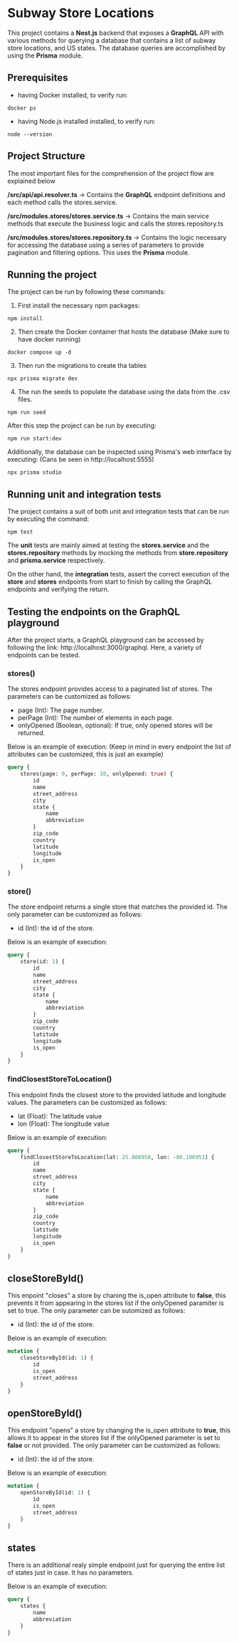 # Subway Store Locations

This project contains a **Nest.js** backend that exposes a **GraphQL** API with various methods for querying a database that contains a list of subway store locations, and US states. The database queries are accomplished by using the **Prisma** module.

## Prerequisites

-   having Docker installed, to verify run:

```
docker ps
```

-   having Node.js installed installed, to verify run:

```
node --version
```

## Project Structure

The most important files for the comprehension of the project flow are explained below

**/src/api/api.resolver.ts**
-> Contains the **GraphQL** endpoint definitions and each method calls the stores.service.

**/src/modules.stores/stores.service.ts**
-> Contains the main service methods that execute the business logic and calls the stores.repository.ts

**/src/modules.stores/stores.repository.ts**
-> Contains the logic necessary for accessing the database using a series of parameters to provide pagination and filtering options. This uses the **Prisma** module.

## Running the project

The project can be run by following these commands:

1. First install the necessary npm packages:

```
npm install
```

2. Then create the Docker container that hosts the database (Make sure to have docker running)

```
docker compose up -d
```

3. Then run the migrations to create tha tables

```
npx prisma migrate dev
```

4. The run the seeds to populate the database using the data from the .csv files.

```
npm run seed
```

After this step the project can be run by executing:

```
npm run start:dev
```

Additionally, the database can be inspected using Prisma's web interface by executing: (Cans be seen in http://localhost:5555)

```
npx prisma studio
```

## Running unit and integration tests

The project contains a suit of both unit and integration tests that can be run by executing the command:

```
npm test
```

The **unit** tests are mainly aimed at testing the **stores.service** and the **stores.repository** methods by mocking the methods from **store.repository** and **prisma.service** respectively.

On the other hand, the **integration** tests, assert the correct execution of the **store** and **stores** endpoints from start to finish by calling the GraphQL endpoints and verifying the return.

## Testing the endpoints on the GraphQL playground

After the project starts, a GraphQL playground can be accessed by following the link: http://localhost:3000/graphql. Here, a variety of endpoints can be tested.

### stores()

The stores endpoint provides access to a paginated list of stores. The parameters can be customized as follows:

-   page (Int): The page number.
-   perPage (Int): The number of elements in each page.
-   onlyOpened (Boolean, optional): If true, only opened stores will be returned.

Below is an example of execution:
(Keep in mind in every endpoint the list of attributes can be customized, this is just an example)

```graphql
query {
	stores(page: 0, perPage: 10, onlyOpened: true) {
		id
		name
		street_address
		city
		state {
			name
			abbreviation
		}
		zip_code
		country
		latitude
		longitude
		is_open
	}
}
```

### store()

The store endpoint returns a single store that matches the provided id. The only parameter can be customized as follows:

-   id (Int): the id of the store.

Below is an example of execution:

```graphql
query {
	store(id: 1) {
		id
		name
		street_address
		city
		state {
			name
			abbreviation
		}
		zip_code
		country
		latitude
		longitude
		is_open
	}
}
```

### findClosestStoreToLocation()

This endpoint finds the closest store to the provided latitude and longitude values. The parameters can be customized as follows:

-   lat (Float): The latitude value
-   lon (Float): The longitude value

Below is an example of execution:

```graphql
query {
	findClosestStoreToLocation(lat: 25.808958, lon: -80.196953) {
		id
		name
		street_address
		city
		state {
			name
			abbreviation
		}
		zip_code
		country
		latitude
		longitude
		is_open
	}
}
```

## closeStoreById()

This enpoint "closes" a store by chaning the is_open attribute to **false**, this prevents it from appearing in the stores list if the onlyOpened paramiter is set to true. The only parameter can be sutomized as follows:

-   id (Int): the id of the store.

Below is an example of execution:

```graphql
mutation {
	closeStoreById(id: 1) {
		id
		is_open
		street_address
	}
}
```

## openStoreById()

This endpoint "opens" a store by changing the is_open attribute to **true**, this allows it to appear in the stores list if the onlyOpened parameter is set to **false** or not provided. The only parameter can be customized as follows:

-   id (Int): the id of the store.

Below is an example of execution:

```graphql
mutation {
	openStoreById(id: 1) {
		id
		is_open
		street_address
	}
}
```

## states

There is an additional realy simple endpoint just for querying the entire list of states just in case. It has no parameters.

Below is an example of execution:

```graphql
query {
	states {
		name
		abbreviation
	}
}
```
